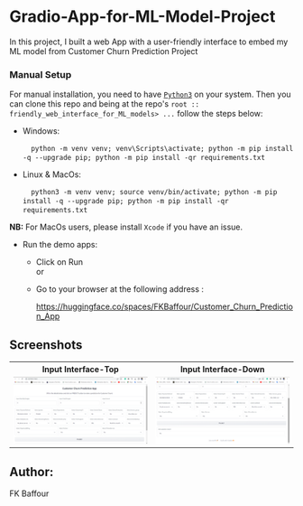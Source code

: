 # Gradio-App-for-ML-Model-Project
In this project, I built a web App with a user-friendly interface to embed my ML model from Customer Churn Prediction Project

### Manual Setup

For manual installation, you need to have [`Python3`](https://www.python.org/) on your system. Then you can clone this repo and being at the repo's `root :: friendly_web_interface_for_ML_models> ...`  follow the steps below:

- Windows:
        
        python -m venv venv; venv\Scripts\activate; python -m pip install -q --upgrade pip; python -m pip install -qr requirements.txt  

- Linux & MacOs:
        
        python3 -m venv venv; source venv/bin/activate; python -m pip install -q --upgrade pip; python -m pip install -qr requirements.txt  

**NB:** For MacOs users, please install `Xcode` if you have an issue.



- Run the demo apps:
    - Click on Run  
        or
    - Go to your browser at the following address :
        
      https://huggingface.co/spaces/FKBaffour/Customer_Churn_Prediction_App
        
## Screenshots

<table>
    <tr>
        <th>Input Interface-Top</th>
        <th>Input Interface-Down</th>
    </tr>
    <tr>
        <td><img src="./screenshots/pic1.png"/></td>
        <td><img src="./screenshots/pic2.png"/></td>
    </tr>
</table>

## Author:
FK Baffour
